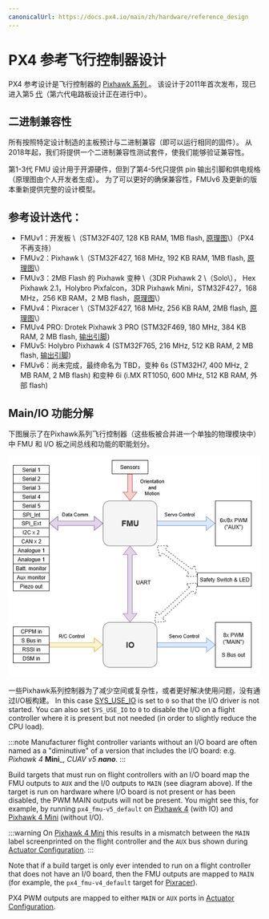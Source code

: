 ```yaml
---
canonicalUrl: https://docs.px4.io/main/zh/hardware/reference_design
---
```


# PX4 参考飞行控制器设计

PX4 参考设计是飞行控制器的 [Pixhawk 系列 ](../flight_controller/pixhawk_series.md)。 该设计于2011年首次发布，现已进入第5 [代](#reference_design_generations)（第六代电路板设计正在进行中）。

## 二进制兼容性

所有按照特定设计制造的主板预计与二进制兼容（即可以运行相同的固件）。 从2018年起，我们将提供一个二进制兼容性测试套件，使我们能够验证兼容性。

第1-3代 FMU 设计用于开源硬件，但到了第4-5代只提供 pin 输出引脚和供电规格（原理图由个人开发者生成）。 为了可以更好的确保兼容性，FMUv6 及更新的版本重新提供完整的设计模型。

<a id="reference_design_generations"></a>

## 参考设计迭代：

* FMUv1：开发板 \（STM32F407, 128 KB RAM, 1MB flash, [原理图](https://github.com/PX4/Hardware/tree/master/FMUv1)\）（PX4 不再支持）
* FMUv2：Pixhawk \（STM32F427, 168 MHz, 192 KB RAM, 1MB flash, [原理图](https://github.com/PX4/Hardware/tree/master/FMUv2)\）
* FMUv3：2MB Flash 的 Pixhawk 变种 \（3DR Pixhawk 2 \（Solo\）， Hex Pixhawk 2.1，Holybro Pixfalcon，3DR Pixhawk Mini，STM32F427，168 MHz，256 KB RAM，2 MB flash，[原理图](https://github.com/PX4/Hardware/tree/master/FMUv3_REV_D)\）
* FMUv4：Pixracer \（STM32F427, 168 MHz, 256 KB RAM, 2MB flash, [原理图](https://docs.google.com/spreadsheets/d/1raRRouNsveQz8cj-EneWG6iW0dqGfRAifI91I2Sr5E0/edit#gid=1585075739)\）
* FMUv4 PRO: Drotek Pixhawk 3 PRO \(STM32F469, 180 MHz, 384 KB RAM, 2 MB flash, [输出引脚](https://docs.google.com/spreadsheets/d/1raRRouNsveQz8cj-EneWG6iW0dqGfRAifI91I2Sr5E0/edit#gid=1585075739)\)
* FMUv5: Holybro Pixhawk 4 \(STM32F765, 216 MHz, 512 KB RAM, 2 MB flash, [输出引脚](https://docs.google.com/spreadsheets/d/1-n0__BYDedQrc_2NHqBenG1DNepAgnHpSGglke-QQwY/edit#gid=912976165)\)
* FMUv6：尚未完成，最终命名为 TBD，变种 6s \(STM32H7, 400 MHz, 2 MB RAM,  2 MB flash\) 和变种 6i \(i.MX RT1050, 600 MHz, 512 KB RAM, 外部 flash\)


## Main/IO 功能分解

下图展示了在Pixhawk系列飞行控制器（这些板被合并进一个单独的物理模块中）中 FMU 和 I/O 板之间总线和功能的职能划分。

![PX4 Main/IO Functional Breakdown](../../assets/diagrams/px4_fmu_io_functions.png)

<!-- Draw.io version of file can be found here: https://drive.google.com/file/d/1H0nK7Ufo979BE9EBjJ_ccVx3fcsilPS3/view?usp=sharing -->

一些Pixhawk系列控制器为了减少空间或复杂性，或者更好解决使用问题，没有通过I/O板构建。 In this case [SYS_USE_IO](../advanced_config/parameter_reference.md#SYS_USE_IO) is set to `0` so that the I/O driver is not started. You can also set `SYS_USE_IO` to `0` to disable the I/O on a flight controller where it is present but not needed (in order to slightly reduce the CPU load).

:::note
Manufacturer flight controller variants without an I/O board are often named as a "diminutive" of a version that includes the I/O board: e.g. _Pixhawk 4_ **Mini**_, _CUAV v5 **nano**_.
:::

Build targets that must run on flight controllers with an I/O board map the FMU outputs to `AUX` and the I/0 outputs to `MAIN` (see diagram above). If the target is run on hardware where I/O board is not present or has been disabled, the PWM MAIN outputs will not be present. You might see this, for example, by running  `px4_fmu-v5_default` on [Pixhawk 4](../flight_controller/pixhawk4.md) (with IO) and [Pixhawk 4 Mini](../flight_controller/pixhawk4_mini.md) (without I/O).

:::warning
On [Pixhawk 4 Mini](../flight_controller/pixhawk4_mini.md) this results in a mismatch between the `MAIN` label screenprinted on the flight controller and the  `AUX` bus shown during [Actuator Configuration](../config/actuators.md).
:::

Note that if a build target is only ever intended to run on a flight controller that does not have an I/0 board, then the FMU outputs are mapped to `MAIN` (for example, the `px4_fmu-v4_default` target for [Pixracer](../flight_controller/pixracer.md)).

PX4 PWM outputs are mapped to either `MAIN` or `AUX` ports in [Actuator Configuration](../config/actuators.md).

